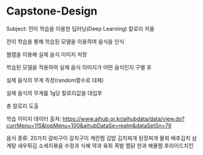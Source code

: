 # Capstone-Design


Subject: 전이 학습을 이용한 딥러닝(Deep Learning) 칼로리 저울

전이 학습을 통해 학습된 모델을 이용하여 음식을 인식 

웹캠을 이용해 실제 음식 이미지 저장

학습된 모델을 적용하여 실제 음식 이미지가 어떤 음식인지 구별 후

실제 음식의 무게 측정(random함수로 대체)

실제 음식의 무게를 1g당 칼로리값을 대입후

총 칼로리 도출


학습 이미지 데이터 출처: https://www.aihub.or.kr/aihubdata/data/view.do?currMenu=115&topMenu=100&aihubDataSe=realm&dataSetSn=79

음식 종류: 20가지
갈비구이 
갈치구이 
계란찜 
김밥 
김치찌개 
된장찌개 
물회
배추김치 
삼계탕 
새우튀김 
소세지볶음 
수정과 
식혜 
약과 
육회 
족발 
찜닭 
한과 
해물찜 
후라이드치킨
